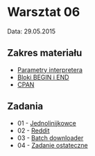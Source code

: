 # Warsztat 06
Data: 29.05.2015

## Zakres materiału
* [Parametry interpretera](https://github.com/slimakuj/perl/blob/master/class06/lecture.md#parametry-interpretera)
* [Bloki BEGIN i END](https://github.com/slimakuj/perl/blob/master/class06/lecture.md#bloki-begin-i-end)
* [CPAN](https://github.com/slimakuj/perl/blob/master/class06/lecture.md#cpan)

## Zadania
* 01 \- [Jednolinijkowce](https://github.com/slimakuj/perl/blob/master/class06/exercises/ex01-oneliners.md)
* 02 \- [Reddit](https://github.com/slimakuj/perl/blob/master/class06/exercises/ex02-reddit.md)
* 03 \- [Batch downloader](https://github.com/slimakuj/perl/blob/master/class06/exercises/ex03-batch-downloader.md)
* 04 \- [Zadanie ostateczne](https://github.com/slimakuj/perl/blob/master/class06/exercises/ex04-FINAL.md)
